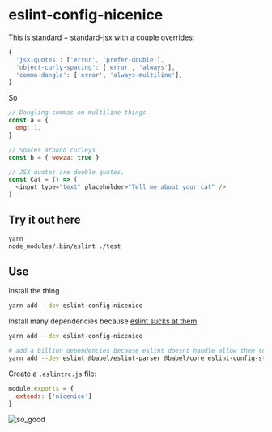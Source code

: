 # eslint-config-nicenice

This is standard + standard-jsx with a couple overrides:

```js
{
  'jsx-quotes': ['error', 'prefer-double'],
  'object-curly-spacing': ['error', 'always'],
  'comma-dangle': ['error', 'always-multiline'],
}
```

So

```js
// Dangling commas on multiline things
const a = {
  omg: 1,
}

// Spaces around curleys
const b = { wowza: true }

// JSX quotes are double quotes.
const Cat = () => (
  <input type="text" placeholder="Tell me about your cat" />
)
```

## Try it out here
```sh
yarn
node_modules/.bin/eslint ./test
```

## Use

Install the thing

```sh
yarn add --dev eslint-config-nicenice
```

Install many dependencies because [eslint sucks at them](https://github.com/eslint/eslint/issues/3458)

```sh
yarn add --dev eslint-config-nicenice

# add a billion dependencies because eslint doesnt handle allow them to be wrapped up in this package. Sorry
yarn add --dev eslint @babel/eslint-parser @babel/core eslint-config-standard eslint-config-standard-jsx eslint-plugin-import eslint-plugin-node eslint-plugin-promise eslint-plugin-react eslint-plugin-no-only-tests eslint-plugin-react-camel-case eslint-plugin-n eslint-config-prettier eslint-plugin-prettier
```

Create a `.eslintrc.js` file:

```js
module.exports = {
  extends: ['nicenice']
}
```

![so_good](https://user-images.githubusercontent.com/69169/38057017-f6b53d9e-3292-11e8-954e-8900809d442c.png)
